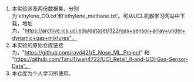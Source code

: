 1. 本实验涉及两份数据集，分别为‘ethylene_CO.txt’和’ethylene_methane.txt‘。可从UCL机器学习网站中下载，地址为，"https://archive.ics.uci.edu/dataset/322/gas+sensor+array+under+dynamic+gas+mixtures"。
2. 本实验的原始仓库链接为，"https://github.com/rayd421/E_Nose_ML_Project" 和 “https://github.com/TanuTiwari4722/UCI_Retail_II-and-UCI-Gas-Sensor-Data”。
2. 本仓库为个人学习所使用。
